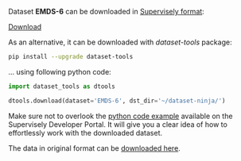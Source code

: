 Dataset **EMDS-6** can be downloaded in [Supervisely format](https://developer.supervisely.com/api-references/supervisely-annotation-json-format):

 [Download](https://assets.supervisely.com/remote/eyJsaW5rIjogImZzOi8vYXNzZXRzLzM1NTFfRW52aXJvbm1lbnRhbCBNaWNyb29yZ2FuaXNtIEltYWdlIERhdGFzZXQvZW52aXJvbm1lbnRhbC1taWNyb29yZ2FuaXNtLWltYWdlLWRhdGFzZXQtRGF0YXNldE5pbmphLnRhciIsICJzaWciOiAiWDl0VmNZOHJmU0c4ZTlrVllYYVZqYXRPcWFTUk81TXBCbHJ2N2tuUWp3az0ifQ==)

As an alternative, it can be downloaded with *dataset-tools* package:
``` bash
pip install --upgrade dataset-tools
```

... using following python code:
``` python
import dataset_tools as dtools

dtools.download(dataset='EMDS-6', dst_dir='~/dataset-ninja/')
```
Make sure not to overlook the [python code example](https://developer.supervisely.com/getting-started/python-sdk-tutorials/iterate-over-a-local-project) available on the Supervisely Developer Portal. It will give you a clear idea of how to effortlessly work with the downloaded dataset.

The data in original format can be [downloaded here](https://figshare.com/ndownloader/files/31660352).